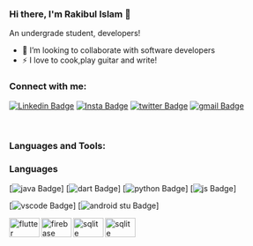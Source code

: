 ### Hi there, I'm Rakibul Islam 👋

<p> An undergrade student, developers! </p>


- 👯 I’m looking to collaborate with software developers
- ⚡ I love to cook,play guitar and write!


### Connect with me:

[![Linkedin Badge](https://img.shields.io/badge/-Rakibul%20Islam-blue?style=flat-square&logo=Linkedin&logoColor=white&link=https://www.linkedin.com/in/rakibul-islam-9078b1187/)](https://www.linkedin.com/in/rakibul-islam-9078b1187/)
[![Insta Badge](https://img.shields.io/badge/-rakibul_%20Islam25_-white?style=flat-square&logo=Instagram&logoColor=#405DE6&link=https://www.instagram.com/rakibul_islam_25/)](https://www.instagram.com/rakibul_islam_25/)
[![twitter Badge](https://img.shields.io/badge/-rakibul_%20Islam-white?style=flat-square&logo=twitter&logoColor=#405DE6&link=https://twitter.com/Rakibul14092789)](https://twitter.com/Rakibul14092789)
[![gmail Badge](https://img.shields.io/badge/-mdrakib.mri93@gmail.com-white?style=flat-square&logo=gmail&logoColor=#405DE6&link=mailto:mdrakib.mri93@gmail.com)](mailto:mdrakib.mri93@gmail.com)






<br />

### Languages and Tools:

<h3> Languages </h3>

[![java Badge](https://img.shields.io/badge/-Java-white?style=flat-square&logo=java&logoColor=green)]
[![dart Badge](https://img.shields.io/badge/-Dart-white?style=flat-square&logo=dart&logoColor=blue)]
[![python Badge](https://img.shields.io/badge/-Python-white?style=flat-square&logo=python&logoColor=FFD43B)]
[![js Badge](https://img.shields.io/badge/-Javascript-white?style=flat-square&logo=javascript)]



[![vscode Badge](https://img.shields.io/badge/-Visual%20Studio-purple?style=flat-square&logo=visual%20studio%20code&logoColor=white)]
[![android stu Badge](https://img.shields.io/badge/-Android%20Studio-white?style=flat-square&logo=android%20studio&logoColor=Maximum%20Green)]


<a>
  <img align="left" alt="flutter" width="55px" height="35" src="https://rakibul25.github.io/Rakibul25/img/flutterio-ar21.svg" />
</a>
<a>
  <img align="left" alt="firebase" width="55px" height="35" src="https://rakibul25.github.io/Rakibul25/img/firebase-ar21.svg" />
</a>
<a>
  <img align="left" alt="sqlite" width="55px" height="35" src="https://rakibul25.github.io/Rakibul25/img/sqlite-icon.svg" />
</a>

<a>
  <img align="terminal" alt="sqlite" width="55px" height="35" src="https://rakibul25.github.io/Rakibul25/img/windows_terminal.svg" />
</a>



<br />
<br />
